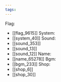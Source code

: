 ```yaml
---
tags:
---
```

Flag:
- [[flag_9615]]
System:
- [[system_40]]
Sound:
- [[sound_353]]
- [[sound_13]]
- [[sound_12]]
Name:
- [[name_65278]]
Bgm:
- [[bgm_233]]
Shop:
- [[shop_6]]
- [[shop_30]]
